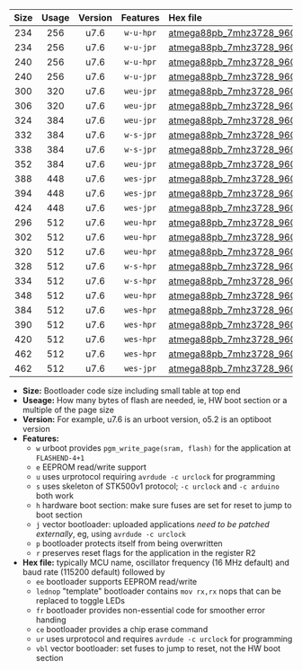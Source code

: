 |Size|Usage|Version|Features|Hex file|
|:-:|:-:|:-:|:-:|:--|
|234|256|u7.6|`w-u-hpr`|[atmega88pb_7mhz3728_9600bps_ur.hex](https://raw.githubusercontent.com/stefanrueger/urboot/main/atmega88pb_7mhz3728_9600bps_ur.hex)|
|234|256|u7.6|`w-u-jpr`|[atmega88pb_7mhz3728_9600bps_ur_vbl.hex](https://raw.githubusercontent.com/stefanrueger/urboot/main/atmega88pb_7mhz3728_9600bps_ur_vbl.hex)|
|240|256|u7.6|`w-u-hpr`|[atmega88pb_7mhz3728_9600bps_lednop_ur.hex](https://raw.githubusercontent.com/stefanrueger/urboot/main/atmega88pb_7mhz3728_9600bps_lednop_ur.hex)|
|240|256|u7.6|`w-u-jpr`|[atmega88pb_7mhz3728_9600bps_lednop_ur_vbl.hex](https://raw.githubusercontent.com/stefanrueger/urboot/main/atmega88pb_7mhz3728_9600bps_lednop_ur_vbl.hex)|
|300|320|u7.6|`weu-jpr`|[atmega88pb_7mhz3728_9600bps_ee_ur_vbl.hex](https://raw.githubusercontent.com/stefanrueger/urboot/main/atmega88pb_7mhz3728_9600bps_ee_ur_vbl.hex)|
|306|320|u7.6|`weu-jpr`|[atmega88pb_7mhz3728_9600bps_ee_lednop_ur_vbl.hex](https://raw.githubusercontent.com/stefanrueger/urboot/main/atmega88pb_7mhz3728_9600bps_ee_lednop_ur_vbl.hex)|
|324|384|u7.6|`weu-jpr`|[atmega88pb_7mhz3728_9600bps_ee_lednop_fr_ur_vbl.hex](https://raw.githubusercontent.com/stefanrueger/urboot/main/atmega88pb_7mhz3728_9600bps_ee_lednop_fr_ur_vbl.hex)|
|332|384|u7.6|`w-s-jpr`|[atmega88pb_7mhz3728_9600bps_vbl.hex](https://raw.githubusercontent.com/stefanrueger/urboot/main/atmega88pb_7mhz3728_9600bps_vbl.hex)|
|338|384|u7.6|`w-s-jpr`|[atmega88pb_7mhz3728_9600bps_lednop_vbl.hex](https://raw.githubusercontent.com/stefanrueger/urboot/main/atmega88pb_7mhz3728_9600bps_lednop_vbl.hex)|
|352|384|u7.6|`weu-jpr`|[atmega88pb_7mhz3728_9600bps_ee_lednop_fr_ce_ur_vbl.hex](https://raw.githubusercontent.com/stefanrueger/urboot/main/atmega88pb_7mhz3728_9600bps_ee_lednop_fr_ce_ur_vbl.hex)|
|388|448|u7.6|`wes-jpr`|[atmega88pb_7mhz3728_9600bps_ee_vbl.hex](https://raw.githubusercontent.com/stefanrueger/urboot/main/atmega88pb_7mhz3728_9600bps_ee_vbl.hex)|
|394|448|u7.6|`wes-jpr`|[atmega88pb_7mhz3728_9600bps_ee_lednop_vbl.hex](https://raw.githubusercontent.com/stefanrueger/urboot/main/atmega88pb_7mhz3728_9600bps_ee_lednop_vbl.hex)|
|424|448|u7.6|`wes-jpr`|[atmega88pb_7mhz3728_9600bps_ee_lednop_fr_vbl.hex](https://raw.githubusercontent.com/stefanrueger/urboot/main/atmega88pb_7mhz3728_9600bps_ee_lednop_fr_vbl.hex)|
|296|512|u7.6|`weu-hpr`|[atmega88pb_7mhz3728_9600bps_ee_ur.hex](https://raw.githubusercontent.com/stefanrueger/urboot/main/atmega88pb_7mhz3728_9600bps_ee_ur.hex)|
|302|512|u7.6|`weu-hpr`|[atmega88pb_7mhz3728_9600bps_ee_lednop_ur.hex](https://raw.githubusercontent.com/stefanrueger/urboot/main/atmega88pb_7mhz3728_9600bps_ee_lednop_ur.hex)|
|320|512|u7.6|`weu-hpr`|[atmega88pb_7mhz3728_9600bps_ee_lednop_fr_ur.hex](https://raw.githubusercontent.com/stefanrueger/urboot/main/atmega88pb_7mhz3728_9600bps_ee_lednop_fr_ur.hex)|
|328|512|u7.6|`w-s-hpr`|[atmega88pb_7mhz3728_9600bps.hex](https://raw.githubusercontent.com/stefanrueger/urboot/main/atmega88pb_7mhz3728_9600bps.hex)|
|334|512|u7.6|`w-s-hpr`|[atmega88pb_7mhz3728_9600bps_lednop.hex](https://raw.githubusercontent.com/stefanrueger/urboot/main/atmega88pb_7mhz3728_9600bps_lednop.hex)|
|348|512|u7.6|`weu-hpr`|[atmega88pb_7mhz3728_9600bps_ee_lednop_fr_ce_ur.hex](https://raw.githubusercontent.com/stefanrueger/urboot/main/atmega88pb_7mhz3728_9600bps_ee_lednop_fr_ce_ur.hex)|
|384|512|u7.6|`wes-hpr`|[atmega88pb_7mhz3728_9600bps_ee.hex](https://raw.githubusercontent.com/stefanrueger/urboot/main/atmega88pb_7mhz3728_9600bps_ee.hex)|
|390|512|u7.6|`wes-hpr`|[atmega88pb_7mhz3728_9600bps_ee_lednop.hex](https://raw.githubusercontent.com/stefanrueger/urboot/main/atmega88pb_7mhz3728_9600bps_ee_lednop.hex)|
|420|512|u7.6|`wes-hpr`|[atmega88pb_7mhz3728_9600bps_ee_lednop_fr.hex](https://raw.githubusercontent.com/stefanrueger/urboot/main/atmega88pb_7mhz3728_9600bps_ee_lednop_fr.hex)|
|462|512|u7.6|`wes-hpr`|[atmega88pb_7mhz3728_9600bps_ee_lednop_fr_ce.hex](https://raw.githubusercontent.com/stefanrueger/urboot/main/atmega88pb_7mhz3728_9600bps_ee_lednop_fr_ce.hex)|
|462|512|u7.6|`wes-jpr`|[atmega88pb_7mhz3728_9600bps_ee_lednop_fr_ce_vbl.hex](https://raw.githubusercontent.com/stefanrueger/urboot/main/atmega88pb_7mhz3728_9600bps_ee_lednop_fr_ce_vbl.hex)|

- **Size:** Bootloader code size including small table at top end
- **Useage:** How many bytes of flash are needed, ie, HW boot section or a multiple of the page size
- **Version:** For example, u7.6 is an urboot version, o5.2 is an optiboot version
- **Features:**
  + `w` urboot provides `pgm_write_page(sram, flash)` for the application at `FLASHEND-4+1`
  + `e` EEPROM read/write support
  + `u` uses urprotocol requiring `avrdude -c urclock` for programming
  + `s` uses skeleton of STK500v1 protocol; `-c urclock` and `-c arduino` both work
  + `h` hardware boot section: make sure fuses are set for reset to jump to boot section
  + `j` vector bootloader: uploaded applications *need to be patched externally*, eg, using `avrdude -c urclock`
  + `p` bootloader protects itself from being overwritten
  + `r` preserves reset flags for the application in the register R2
- **Hex file:** typically MCU name, oscillator frequency (16 MHz default) and baud rate (115200 default) followed by
  + `ee` bootloader supports EEPROM read/write
  + `lednop` "template" bootloader contains `mov rx,rx` nops that can be replaced to toggle LEDs
  + `fr` bootloader provides non-essential code for smoother error handing
  + `ce` bootloader provides a chip erase command
  + `ur` uses urprotocol and requires `avrdude -c urclock` for programming
  + `vbl` vector bootloader: set fuses to jump to reset, not the HW boot section
